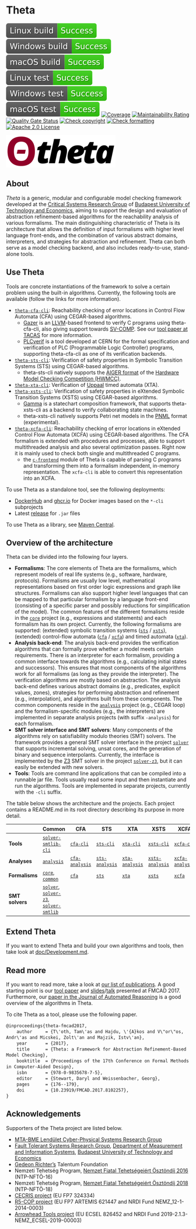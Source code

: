 # Theta

![](https://raw.githubusercontent.com/ftsrg/theta/badges/badges/build-Linux/badge.svg)
![](https://raw.githubusercontent.com/ftsrg/theta/badges/badges/build-Windows/badge.svg)
![](https://raw.githubusercontent.com/ftsrg/theta/badges/badges/build-macOS/badge.svg)
![](https://raw.githubusercontent.com/ftsrg/theta/badges/badges/test-Linux/badge.svg)
![](https://raw.githubusercontent.com/ftsrg/theta/badges/badges/test-Windows/badge.svg)
![](https://raw.githubusercontent.com/ftsrg/theta/badges/badges/test-macOS/badge.svg)
[![Coverage](https://sonarcloud.io/api/project_badges/measure?project=ftsrg_theta&metric=coverage)](https://sonarcloud.io/summary/new_code?id=ftsrg_theta)
[![Maintainability Rating](https://sonarcloud.io/api/project_badges/measure?project=ftsrg_theta&metric=sqale_rating)](https://sonarcloud.io/summary/new_code?id=ftsrg_theta)
[![Quality Gate Status](https://sonarcloud.io/api/project_badges/measure?project=ftsrg_theta&metric=alert_status)](https://sonarcloud.io/summary/new_code?id=ftsrg_theta)
[![Check copyright](https://github.com/ftsrg/theta/actions/workflows/check-copyright.yml/badge.svg)](https://github.com/ftsrg/theta/actions/workflows/check-copyright.yml)
[![Check formatting](https://github.com/ftsrg/theta/actions/workflows/check-formatting.yml/badge.svg)](https://github.com/ftsrg/theta/actions/workflows/check-formatting.yml)
[![Apache 2.0 License](https://img.shields.io/badge/license-Apache--2-brightgreen.svg?style=flat)](https://www.apache.org/licenses/LICENSE-2.0)

![Theta logo](doc/theta-logo.png)

## About

_Theta_ is a generic, modular and configurable model checking framework developed at the [Critical Systems Research Group](http://inf.mit.bme.hu/en) of [Budapest University of Technology and Economics](http://www.bme.hu/?language=en), aiming to support the design and evaluation of abstraction refinement-based algorithms for the reachability analysis of various formalisms.
The main distinguishing characteristic of Theta is its architecture that allows the definition of input formalisms with higher level language front-ends, and the combination of various abstract domains, interpreters, and strategies for abstraction and refinement.
Theta can both serve as a model checking backend, and also includes ready-to-use, stand-alone tools.

## Use Theta

Tools are concrete instantiations of the framework to solve a certain problem using the built-in algorithms.
Currently, the following tools are available (follow the links for more information).

* [`theta-cfa-cli`](subprojects/cfa/cfa-cli): Reachability checking of error locations in Control Flow Automata (CFA) using CEGAR-based algorithms.
  * [Gazer](https://github.com/ftsrg/gazer) is an [LLVM](https://llvm.org/)-based frontend to verify C programs using theta-cfa-cli, also giving support towards [SV-COMP](https://sv-comp.sosy-lab.org/2021/). See our [tool paper at TACAS](https://ftsrg.mit.bme.hu/theta/publications/tacas2021.pdf) for more information.
  * [PLCverif](https://cern.ch/plcverif) is a tool developed at CERN for the formal specification and verification of PLC (Programmable Logic Controller) programs, supporting theta-cfa-cli as one of its verification backends.
* [`theta-sts-cli`](subprojects/sts/sts-cli): Verification of safety properties in Symbolic Transition Systems (STS) using CEGAR-based algorithms.
  * theta-sts-cli natively supports the [AIGER format](http://fmv.jku.at/aiger/) of the [Hardware Model Checking Competition (HWMCC)](http://fmv.jku.at/hwmcc/).
* [`theta-xta-cli`](subprojects/xta/xta-cli): Verification of [Uppaal](http://www.uppaal.org/) timed automata (XTA).
* [`theta-xsts-cli`](subprojects/xsts/xsts-cli): Verification of safety properties in eXtended Symbolic Transition Systems (XSTS) using CEGAR-based algorithms.
  * [Gamma](https://github.com/ftsrg/gamma) is a statechart composition framework, that supports theta-xsts-cli as a backend to verify collaborating state machines.
  * theta-xsts-cli natively supports Petri net models in the [PNML](http://www.pnml.org/) format (experimental).
* [`theta-xcfa-cli`](subprojects/xcfa-old/xcfa-cli): Reachability checking of error locations in eXtended Control Flow Automata (XCFA) using CEGAR-based algorithms. The CFA formalism is extended with procedures and processes, able to support multithreaded analysis and also several optimization passes. Right now it is mainly used to check both single and multithreaded C programs.
  * the [`c-frontend`](subprojects/frontends/c-frontend) module of Theta is capable of parsing C programs and transforming them into a formalism independent, in-memory representation. The `xcfa-cli` is able to convert this representation into an XCFA.

To use Theta as a standalone tool, see the following deployments:
 * [DockerHub](https://hub.docker.com/u/ftsrg) and [ghcr.io](https://github.com/orgs/ftsrg/packages) for Docker images based on the `*-cli` subprojects
 * Latest [release](https://github.com/ftsrg/theta/releases/latest) for `.jar` files

To use Theta as a library, see [Maven Central](https://central.sonatype.com/namespace/hu.bme.mit.theta).


## Overview of the architecture

Theta can be divided into the following four layers.

* **Formalisms**: The core elements of Theta are the formalisms, which represent models of real life systems (e.g., software, hardware, protocols).
  Formalisms are usually low level, mathematical representations based on first order logic expressions and graph like structures.
  Formalisms can also support higher level languages that can be mapped to that particular formalism by a language front-end (consisting of a specific parser and possibly reductions for simplification of the model).
  The common features of the different formalisms reside in the [`core`](subprojects/common/core) project (e.g., expressions and statements) and each formalism has its own project.
  Currently, the following formalisms are supported: (extended) symbolic transition systems ([`sts`](subprojects/sts/sts) / [`xsts`](subprojects/xsts/xsts)), (extended) control-flow automata ([`cfa`](subprojects/cfa/cfa) / [`xcfa`](subprojects/xcfa/xcfa)) and timed automata ([`xta`](subprojects/xta/xta)).
* **Analysis back-end**: The analysis back-end provides the verification algorithms that can formally prove whether a model meets certain requirements.
  There is an interpreter for each formalism, providing a common interface towards the algorithms (e.g., calculating initial states and successors).
  This ensures that most components of the algorithms work for all formalisms (as long as they provide the interpreter).
  The verification algorithms are mostly based on abstraction.
  The analysis back-end defines various abstract domains (e.g., predicates, explicit values, zones), strategies for performing abstraction and refinement (e.g., interpolation), and algorithms built from these components.
  The common components reside in the [`analysis`](subprojects/common/analysis) project (e.g., CEGAR loop) and the formalism-specific modules (e.g., the interpreters) are implemented in separate analysis projects (with suffix `-analysis`) for each formalism.
* **SMT solver interface and SMT solvers**: Many components of the algorithms rely on satisfiability modulo theories (SMT) solvers.
  The framework provides a general SMT solver interface in the project [`solver`](subprojects/common/solver) that supports incremental solving, unsat cores, and the generation of binary and sequence interpolants.
  Currently, the interface is implemented by the [Z3](https://github.com/Z3Prover/z3) SMT solver in the project [`solver-z3`](subprojects/common/solver-z3), but it can easily be extended with new solvers.
* **Tools**: Tools are command line applications that can be compiled into a runnable jar file.
  Tools usually read some input and then instantiate and run the algorithms.
  Tools are implemented in separate projects, currently with the `-cli` suffix.

The table below shows the architecture and the projects.
Each project contains a README.md in its root directory describing its purpose in more detail.

|  | Common | CFA | STS | XTA | XSTS | XCFA |
|--|--|--|--|--|--|--|
| **Tools** | [`solver-smtlib-cli`](subprojects/solver/solver-smtlib-cli) | [`cfa-cli`](subprojects/cfa/cfa-cli) | [`sts-cli`](subprojects/sts/sts-cli) | [`xta-cli`](subprojects/xta/xta-cli) | [`xsts-cli`](subprojects/xsts/xsts-cli) | [`xcfa-cli`](subprojects/xcfa-old/xcfa-cli) |
| **Analyses** | [`analysis`](subprojects/common/analysis) | [`cfa-analysis`](subprojects/cfa/cfa-analysis) | [`sts-analysis`](subprojects/sts/sts-analysis) | [`xta-analysis`](subprojects/xta/xta-analysis) | [`xsts-analysis`](subprojects/xsts/xsts-analysis) | [`xcfa-analysis`](subprojects/xcfa-old/xcfa-analysis) |
| **Formalisms** | [`core`](subprojects/common/core), [`common`](subprojects/common/common) | [`cfa`](subprojects/cfa/cfa) | [`sts`](subprojects/sts/sts) | [`xta`](subprojects/xta/xta) | [`xsts`](subprojects/xsts/xsts) | [`xcfa`](subprojects/xcfa-old/xcfa) |
| **SMT solvers** | [`solver`](subprojects/solver/solver), [`solver-z3`](subprojects/solver/solver-z3), [`solver-smtlib`](subprojects/solver/solver-smtlib) | |

## Extend Theta

If you want to extend Theta and build your own algorithms and tools, then take look at [doc/Development.md](doc/Development.md).

## Read more

If you want to read more, take a look at [our list of publications](https://ftsrg.github.io/theta/publications/).
A good starting point is our [tool paper](https://ftsrg.github.io/theta/publications/fmcad2017.pdf) and [slides](https://www.slideshare.net/AkosHajdu/theta-a-framework-for-abstraction-refinementbased-model-checking)/[talk](https://oc-presentation.ltcc.tuwien.ac.at/engage/theodul/ui/core.html?id=c658c37e-ae70-11e7-a0dd-bb49f3cb440c) presented at FMCAD 2017.
Furthermore, our [paper in the Journal of Automated Reasoning](https://link.springer.com/content/pdf/10.1007%2Fs10817-019-09535-x.pdf) is a good overview of the algorithms in Theta.

To cite Theta as a tool, please use the following paper.

```
@inproceedings{theta-fmcad2017,
    author     = {T\'oth, Tam\'as and Hajdu, \'{A}kos and V\"or\"os, Andr\'as and Micskei, Zolt\'an and Majzik, Istv\'an},
    year       = {2017},
    title      = {Theta: a Framework for Abstraction Refinement-Based Model Checking},
    booktitle  = {Proceedings of the 17th Conference on Formal Methods in Computer-Aided Design},
    isbn       = {978-0-9835678-7-5},
    editor     = {Stewart, Daryl and Weissenbacher, Georg},
    pages      = {176--179},
    doi        = {10.23919/FMCAD.2017.8102257},
}
```

## Acknowledgements
Supporters of the Theta project are listed below.

* [MTA-BME Lendület Cyber-Physical Systems Research Group](http://lendulet.inf.mit.bme.hu/)
* [Fault Tolerant Systems Research Group](https://inf.mit.bme.hu/en), [Department of Measurement and Information Systems](https://www.mit.bme.hu/eng/), [Budapest University of Technology and Economics](http://www.bme.hu/?language=en)
* [Gedeon Richter’s](https://www.richter.hu/en-US/Pages/default.aspx) Talentum Foundation
* Nemzeti Tehetség Program, [Nemzet Fiatal Tehetségeiért Ösztöndíj 2016](http://www.emet.gov.hu/felhivasok/nemzeti_tehetseg_program212/) (NTP-NFTÖ-16)
* Nemzeti Tehetség Program, [Nemzet Fiatal Tehetségeiért Ösztöndíj 2018](http://www.emet.gov.hu/felhivasok/felhivas46/) (NTP-NFTÖ-18)
* [CECRIS project](http://www.cecris-project.eu/) (EU FP7 324334)
* [R5-COP project](http://www.r5-cop.eu/) (EU FP7 ARTEMIS 621447 and NRDI Fund NEMZ_12-1-2014-0003)
* [Arrowhead Tools project](https://www.arrowhead.eu/arrowheadtools) (EU ECSEL 826452 and NRDI Fund 2019-2.1.3-NEMZ_ECSEL-2019-00003)
